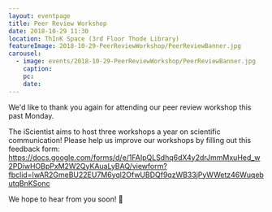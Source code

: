 ```yaml
---
layout: eventpage
title: Peer Review Workshop
date: 2018-10-29 11:30
location: ThInK Space (3rd Floor Thode Library)
featureImage: 2018-10-29-PeerReviewWorkshop/PeerReviewBanner.jpg
carousel:
  - image: events/2018-10-29-PeerReviewWorkshop/PeerReviewBanner.jpg
    caption:
    pc:
    date:
---
```


We'd like to thank you again for attending our peer review workshop this past Monday.

The iScientist aims to host three workshops a year on scientific communication! Please help us improve our workshops by filling out this feedback form:
https://docs.google.com/forms/d/e/1FAIpQLSdhq6dX4y2drJmmMxuHed_w2PDiwHOBpPxM2W2QyKAuaLyBAQ/viewform?fbclid=IwAR2GmeBU22EU7M6yql2OfwUBDQf9qzWB33jPyWWetz46WuqebutqBnKSonc

We hope to hear from you soon! 💚
